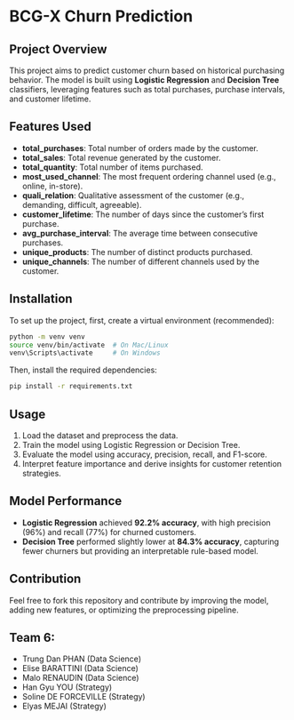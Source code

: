 # BCG-X Churn Prediction

## Project Overview
This project aims to predict customer churn based on historical purchasing behavior. The model is built using **Logistic Regression** and **Decision Tree** classifiers, leveraging features such as total purchases, purchase intervals, and customer lifetime.

## Features Used
- **total_purchases**: Total number of orders made by the customer.
- **total_sales**: Total revenue generated by the customer.
- **total_quantity**: Total number of items purchased.
- **most_used_channel**: The most frequent ordering channel used (e.g., online, in-store).
- **quali_relation**: Qualitative assessment of the customer (e.g., demanding, difficult, agreeable).
- **customer_lifetime**: The number of days since the customer’s first purchase.
- **avg_purchase_interval**: The average time between consecutive purchases.
- **unique_products**: The number of distinct products purchased.
- **unique_channels**: The number of different channels used by the customer.

## Installation
To set up the project, first, create a virtual environment (recommended):

```sh
python -m venv venv
source venv/bin/activate  # On Mac/Linux
venv\Scripts\activate     # On Windows
```

Then, install the required dependencies:

```sh
pip install -r requirements.txt
```

## Usage
1. Load the dataset and preprocess the data.
2. Train the model using Logistic Regression or Decision Tree.
3. Evaluate the model using accuracy, precision, recall, and F1-score.
4. Interpret feature importance and derive insights for customer retention strategies.


## Model Performance
- **Logistic Regression** achieved **92.2% accuracy**, with high precision (96%) and recall (77%) for churned customers.
- **Decision Tree** performed slightly lower at **84.3% accuracy**, capturing fewer churners but providing an interpretable rule-based model.

## Contribution
Feel free to fork this repository and contribute by improving the model, adding new features, or optimizing the preprocessing pipeline.

## Team 6:

- Trung Dan PHAN (Data Science)
- Elise BARATTINI (Data Science)
- Malo RENAUDIN (Data Science)
- Han Gyu YOU (Strategy)
- Soline DE FORCEVILLE (Strategy)
- Elyas MEJAI (Strategy)